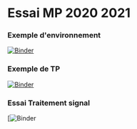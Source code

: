 # Essai MP 2020 2021
### Exemple d'environnement
[![Binder](https://mybinder.org/badge_logo.svg)](https://mybinder.org/v2/gh/auribault/formation2020/master?urlpath=apps/environnement.ipynb)

### Exemple de TP
[![Binder](https://mybinder.org/badge_logo.svg)](https://mybinder.org/v2/gh/auribault/formation2020/master?urlpath=apps/refraction2.ipynb)


### Essai Traitement signal
[![Binder](https://mybinder.org/v2/gh/auribault/formation2020/bca1584a8191f7e794231196282fe87ba7c761fd?filepath=essai_signaux_periodiques.ipynb)
